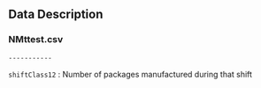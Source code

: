 ## Data Description

### NMttest.csv
    -----------

`shiftClass12` : Number of packages manufactured during that shift
